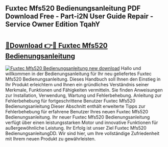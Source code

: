 ## Fuxtec Mfs520 Bedienungsanleitung PDF Download Free - Part-i2N User Guide Repair - Service Owner Edition TqahY

# <h2><a href="http://df002n.blite.top/?on=Fuxtec+Mfs520+Bedienungsanleitung">🔗Download 👉🔴 Fuxtec Mfs520 Bedienungsanleitung</a></h2>

[![Fuxtec Mfs520 Bedienungsanleitung new download](https://i.imgur.com/lujVjoI.png)](http://df002n.blite.top/?on=Fuxtec+Mfs520+Bedienungsanleitung)
Hallo und willkommen in der Bedienungsanleitung für Ihr neu geliefertes Fuxtec Mfs520 Bedienungsanleitung. Dieses Handbuch soll Ihnen den Einstieg in Ihr Produkt erleichtern und Ihnen ein gründliches Verständnis seiner Merkmale, Funktionen und Fähigkeiten vermitteln. Sie finden Anweisungen zur Installation, Verwendung, Wartung und Fehlerbehebung. Anleitung zur Fehlerbehebung für fortgeschrittene Benutzer Fuxtec Mfs520 Bedienungsanleitung Dieser Abschnitt enthält erweiterte Tipps zur Fehlerbehebung für erfahrene Benutzer Ihres neuen Fuxtec Mfs520 Bedienungsanleitung. Ihr neuer Fuxtec Mfs520 Bedienungsanleitung verfügt über einen leistungsstarken Motor und innovative Funktionen für außergewöhnliche Leistung. Ihr Erfolg ist unser Ziel Fuxtec Mfs520 BedienungsanleitungDD. Wir sind hier, um Ihre vollständige Zufriedenheit mit Ihrem neuen Produkt zu gewährleisten.
